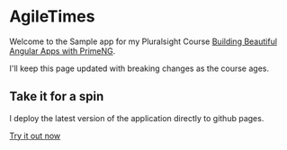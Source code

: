 # AgileTimes

Welcome to the Sample app for my Pluralsight Course [Building Beautiful Angular Apps with PrimeNG](https://app.pluralsight.com/courses/angular-apps-prime-ng).

I'll keep this page updated with breaking changes as the course ages.

## Take it for a spin

I deploy the latest version of the application directly to github pages. 

[Try it out now](https://avsi1-1f653.firebaseapp.com/#/dashboard)
